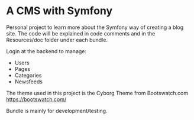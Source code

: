 A CMS with Symfony
========================
Personal project to learn more about the Symfony way
of creating a blog site. The code will be explained in
code comments and in the Resources/doc folder under each bundle.

Login at the backend to manage:
- Users
- Pages
- Categories
- Newsfeeds

The theme used in this project is the Cyborg Theme from Bootswatch.com
https://bootswatch.com/


Bundle is mainly for development/testing.